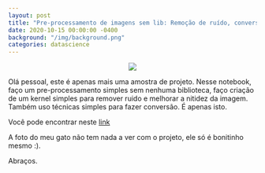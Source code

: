 ```yaml
---
layout: post
title: "Pre-processamento de imagens sem lib: Remoção de ruído, conversão para preto-e-branco e melhorando nitidez da imagem #sample-projects"
date: 2020-10-15 00:00:00 -0400
background: "/img/background.png"
categories: datascience
---
```


<center><img src="{{ site.url }}{{ site.baseurl }}/img/posts/08/jiji.jpg" style="max-width: 100%; float:center; margin-right:0em; border-radius:00% "/></center>

Olá pessoal, este é apenas mais uma amostra de projeto. Nesse notebook, faço um pre-processamento simples sem nenhuma biblioteca, faço criação de um kernel simples para remover ruido e melhorar a nitidez da imagem. Também uso técnicas simples para fazer conversão. É apenas isto. 

Você pode encontrar neste [link](https://github.com/ktakanov/image-filtering-basic-no-lib/blob/master/image-filter.ipynb) 

A foto do meu gato não tem nada a ver com o projeto, ele só é bonitinho mesmo :).

Abraços.
